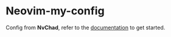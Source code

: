 # Neovim-my-config 
Config from **NvChad**, refer to the [documentation](https://nvchad.com/docs/quickstart/install) to get started.
